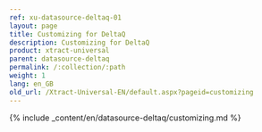 ```yaml
---
ref: xu-datasource-deltaq-01
layout: page
title: Customizing for DeltaQ
description: Customizing for DeltaQ
product: xtract-universal
parent: datasource-deltaq
permalink: /:collection/:path
weight: 1
lang: en_GB
old_url: /Xtract-Universal-EN/default.aspx?pageid=customizing
---
```


{% include _content/en/datasource-deltaq/customizing.md %}